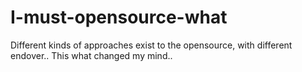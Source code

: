# I-must-opensource-what
Different kinds of approaches exist to the opensource, with different endover.. This what changed my mind..
